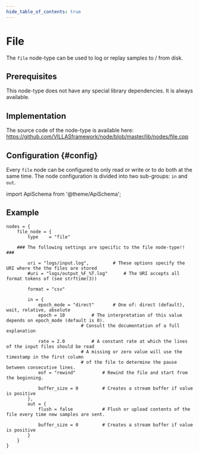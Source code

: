 ```yaml
---
hide_table_of_contents: true
---
```


# File

The `file` node-type can be used to log or replay samples to / from disk.

## Prerequisites

This node-type does not have any special library dependencies. It is always available.

## Implementation

The source code of the node-type is available here:
https://github.com/VILLASframework/node/blob/master/lib/nodes/file.cpp

## Configuration {#config}

Every `file` node can be configured to only read or write or to do both at the same time.
The node configuration is divided into two sub-groups: `in` and `out`.

import ApiSchema from '@theme/ApiSchema';

<ApiSchema id="node" example pointer="#/components/schemas/file" />

## Example

``` url="external/node/etc/examples/nodes/file.conf" title="node/etc/examples/nodes/file.conf"
nodes = {
	file_node = {
		type	= "file"

	### The following settings are specific to the file node-type!! ###

		uri = "logs/input.log",			# These options specify the URI where the the files are stored
		#uri = "logs/output_%F_%T.log"		# The URI accepts all format tokens of (see strftime(3))

		format = "csv"

		in = {
			epoch_mode = "direct"		# One of: direct (default), wait, relative, absolute
			epoch = 10			# The interpretation of this value depends on epoch_mode (default is 0).
							# Consult the documentation of a full explanation

			rate = 2.0			# A constant rate at which the lines of the input files should be read
							# A missing or zero value will use the timestamp in the first column
							# of the file to determine the pause between consecutive lines.
			eof = "rewind"			# Rewind the file and start from the beginning.

			buffer_size = 0			# Creates a stream buffer if value is positive
		},
		out = {
			flush = false			# Flush or upload contents of the file every time new samples are sent.

			buffer_size = 0			# Creates a stream buffer if value is positive
		}
	}
}
```
